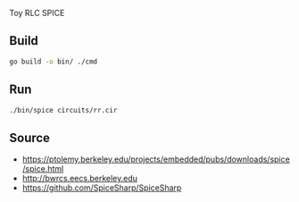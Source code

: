 Toy RLC SPICE

## Build
```sh
go build -o bin/ ./cmd
```

## Run
```sh
./bin/spice circuits/rr.cir
```

## Source
* https://ptolemy.berkeley.edu/projects/embedded/pubs/downloads/spice/spice.html
* http://bwrcs.eecs.berkeley.edu
* https://github.com/SpiceSharp/SpiceSharp
